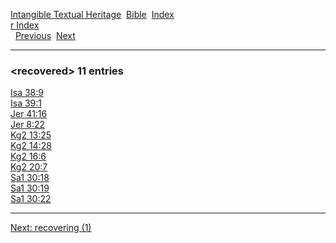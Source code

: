 [Intangible Textual Heritage](../../index)  [Bible](../index) 
[Index](index)   
[r Index](_r_)  
  [Previous](c09241)  [Next](c09243) 

------------------------------------------------------------------------

### &lt;recovered&gt; 11 entries

[Isa 38:9](../kjv/isa038.htm#009)  
[Isa 39:1](../kjv/isa039.htm#001)  
[Jer 41:16](../kjv/jer041.htm#016)  
[Jer 8:22](../kjv/jer008.htm#022)  
[Kg2 13:25](../kjv/kg2013.htm#025)  
[Kg2 14:28](../kjv/kg2014.htm#028)  
[Kg2 16:6](../kjv/kg2016.htm#006)  
[Kg2 20:7](../kjv/kg2020.htm#007)  
[Sa1 30:18](../kjv/sa1030.htm#018)  
[Sa1 30:19](../kjv/sa1030.htm#019)  
[Sa1 30:22](../kjv/sa1030.htm#022)  

------------------------------------------------------------------------

[Next: recovering (1)](c09243)
